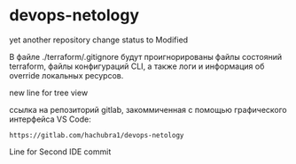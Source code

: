 # devops-netology
yet another repository
change status to Modified

В файле ./terraform/.gitignore будут проигнорированы файлы состояний terraform, файлы конфигураций CLI, а также логи и информация об override локальных ресурсов.

new line for tree view

ссылка на репозиторий gitlab, закоммиченная с помощью графического интерфейса VS Code:
```
https://gitlab.com/hachubra1/devops-netology
```

Line for Second IDE commit
